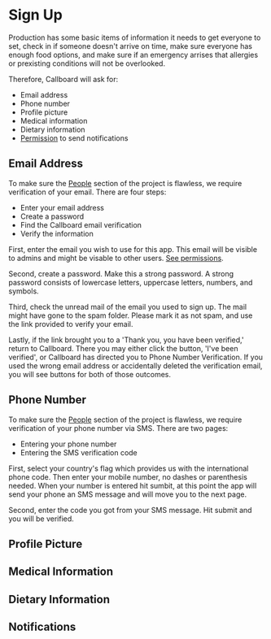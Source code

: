 # Sign Up

Production has some basic items of information it needs to get everyone to set, check in if someone doesn't arrive on time, make sure everyone has enough food options, and make sure if an emergency arrises that allergies or prexisting conditions will not be overlooked.

Therefore, Callboard will ask for:
* Email address
* Phone number
* Profile picture
* Medical information
* Dietary information
* [Permission](permissions.md) to send notifications

## Email Address

To make sure the [People](people.md) section of the project is flawless, we require verification of your email. There are four steps:
* Enter your email address 
* Create a password
* Find the Callboard email verification
* Verify the information

First, enter the email you wish to use for this app. This email will be visible to admins and might be visable to other users. [See permissions](permissions.md). 

Second, create a password. Make this a strong password. A strong password consists of lowercase letters, uppercase letters, numbers, and symbols.

Third, check the unread mail of the email you used to sign up. The mail might have gone to the spam folder. Please mark it as not spam, and use the link provided to verify your email.

Lastly, if the link brought you to a 'Thank you, you have been verified,' return to Callboard. There you may either click the button, 'I've been verified', or Callboard has directed you to Phone Number Verification. If you used the wrong email address or accidentally deleted the verification email, you will see buttons for both of those outcomes. 

## Phone Number

To make sure the [People](people.md) section of the project is flawless, we require verification of your phone number via SMS. There are two pages:
* Entering your phone number
* Entering the SMS verification code

First, select your country's flag which provides us with the international phone code. Then enter your mobile number, no dashes or parenthesis needed. When your number is entered hit sumbit, at this point the app will send your phone an SMS message and will move you to the next page.

Second, enter the code you got from your SMS message. Hit submit and you will be verified.

## Profile Picture



## Medical Information

## Dietary Information

## Notifications
